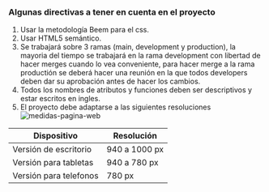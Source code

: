 ### Algunas directivas a tener en cuenta en el proyecto

1. Usar la metodología Beem para el css.
2. Usar HTML5 semántico.
3. Se trabajará sobre 3 ramas (main, development y production), la mayoria del tiempo se trabajará en la rama development con libertad de hacer merges cuando lo vea conveniente, para hacer merge a la rama productión se deberá hacer una reunión en la que todos developers deben dar su aprobación antes de hacer los cambios.
4. Todos los nombres de atributos y funciones deben ser descriptivos y estar escritos en ingles.
5. El proyecto debe adaptarse a las siguientes resoluciones
![medidas-pagina-web](https://user-images.githubusercontent.com/86268450/126575261-05a2666b-9e52-4e2f-8dc9-dfd6178080f0.png)

| Dispositivo            | Resolución    |
|------------------------|---------------|
| Versión de escritorio  | 940 a 1000 px |
| Versión para tabletas  | 940 a 780 px  |
| Versión para telefonos | 780 px        |
